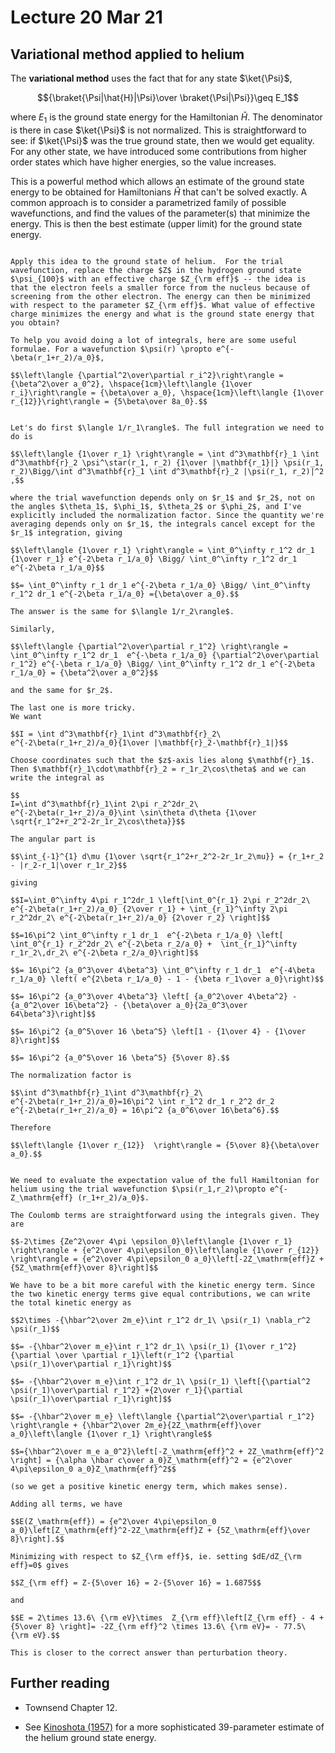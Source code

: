 # Lecture 20 Mar 21

## Variational method applied to helium

The **variational method** uses the fact that for any state $\ket{\Psi}$, 

$${\braket{\Psi|\hat{H}|\Psi}\over \braket{\Psi|\Psi}}\geq E_1$$

where $E_1$ is the ground state energy for the Hamiltonian $\hat{H}$. The denominator is there in case $\ket{\Psi}$ is not normalized. This is straightforward to see: if $\ket{\Psi}$ was the true ground state, then we would get equality. For any other state, we have introduced some contributions from higher order states which have higher energies, so the value increases. 

This is a powerful method which allows an estimate of the ground state energy to be obtained for Hamiltonians $\hat{H}$ that can't be solved exactly.  A common approach is to consider a parametrized family of possible wavefunctions, and find the values of the parameter(s) that minimize the energy. This is then the best estimate (upper limit) for the ground state energy. 

```{admonition} Exercise:

Apply this idea to the ground state of helium.  For the trial wavefunction, replace the charge $Z$ in the hydrogen ground state $\psi_{100}$ with an effective charge $Z_{\rm eff}$ -- the idea is that the electron feels a smaller force from the nucleus because of screening from the other electron. The energy can then be minimized with respect to the parameter $Z_{\rm eff}$. What value of effective charge minimizes the energy and what is the ground state energy that you obtain?

To help you avoid doing a lot of integrals, here are some useful formulae. For a wavefunction $\psi(r) \propto e^{-\beta(r_1+r_2)/a_0}$, 

$$\left\langle {\partial^2\over\partial r_i^2}\right\rangle = {\beta^2\over a_0^2}, \hspace{1cm}\left\langle {1\over r_i}\right\rangle = {\beta\over a_0}, \hspace{1cm}\left\langle {1\over r_{12}}\right\rangle = {5\beta\over 8a_0}.$$

```

```{dropdown} Derivation of these expectation values

Let's do first $\langle 1/r_1\rangle$. The full integration we need to do is 

$$\left\langle {1\over r_1} \right\rangle = \int d^3\mathbf{r}_1 \int d^3\mathbf{r}_2 \psi^\star(r_1, r_2) {1\over |\mathbf{r_1}|} \psi(r_1, r_2)\Bigg/\int d^3\mathbf{r}_1 \int d^3\mathbf{r}_2 |\psi(r_1, r_2)|^2  ,$$

where the trial wavefunction depends only on $r_1$ and $r_2$, not on the angles $\theta_1$, $\phi_1$, $\theta_2$ or $\phi_2$, and I've explicitly included the normalization factor. Since the quantity we're averaging depends only on $r_1$, the integrals cancel except for the $r_1$ integration, giving

$$\left\langle {1\over r_1} \right\rangle = \int_0^\infty r_1^2 dr_1 {1\over r_1} e^{-2\beta r_1/a_0} \Bigg/ \int_0^\infty r_1^2 dr_1 e^{-2\beta r_1/a_0}$$

$$= \int_0^\infty r_1 dr_1 e^{-2\beta r_1/a_0} \Bigg/ \int_0^\infty r_1^2 dr_1 e^{-2\beta r_1/a_0} ={\beta\over a_0}.$$

The answer is the same for $\langle 1/r_2\rangle$.

Similarly, 

$$\left\langle {\partial^2\over\partial r_1^2} \right\rangle = \int_0^\infty r_1^2 dr_1  e^{-\beta r_1/a_0} {\partial^2\over\partial r_1^2} e^{-\beta r_1/a_0} \Bigg/ \int_0^\infty r_1^2 dr_1 e^{-2\beta r_1/a_0} = {\beta^2\over a_0^2}$$

and the same for $r_2$. 

The last one is more tricky. 
We want

$$I = \int d^3\mathbf{r}_1\int d^3\mathbf{r}_2\ e^{-2\beta(r_1+r_2)/a_0}{1\over |\mathbf{r}_2-\mathbf{r}_1|}$$

Choose coordinates such that the $z$-axis lies along $\mathbf{r}_1$. Then $\mathbf{r}_1\cdot\mathbf{r}_2 = r_1r_2\cos\theta$ and we can write the integral as

$$
I=\int d^3\mathbf{r}_1\int 2\pi r_2^2dr_2\ e^{-2\beta(r_1+r_2)/a_0}\int \sin\theta d\theta {1\over \sqrt{r_1^2+r_2^2-2r_1r_2\cos\theta}}$$

The angular part is

$$\int_{-1}^{1} d\mu {1\over \sqrt{r_1^2+r_2^2-2r_1r_2\mu}} = {r_1+r_2 - |r_2-r_1|\over r_1r_2}$$

giving

$$I=\int_0^\infty 4\pi r_1^2dr_1 \left[\int_0^{r_1} 2\pi r_2^2dr_2\ e^{-2\beta(r_1+r_2)/a_0} {2\over r_1} + \int_{r_1}^\infty 2\pi r_2^2dr_2\ e^{-2\beta(r_1+r_2)/a_0} {2\over r_2} \right]$$

$$=16\pi^2 \int_0^\infty r_1 dr_1  e^{-2\beta r_1/a_0} \left[ \int_0^{r_1} r_2^2dr_2\ e^{-2\beta r_2/a_0} +  \int_{r_1}^\infty r_1r_2\,dr_2\ e^{-2\beta r_2/a_0}\right]$$

$$= 16\pi^2 {a_0^3\over 4\beta^3} \int_0^\infty r_1 dr_1  e^{-4\beta r_1/a_0} \left( e^{2\beta r_1/a_0} - 1 - {\beta r_1\over a_0}\right)$$

$$= 16\pi^2 {a_0^3\over 4\beta^3} \left[ {a_0^2\over 4\beta^2} - {a_0^2\over 16\beta^2} - {\beta\over a_0}{2a_0^3\over 64\beta^3}\right]$$

$$= 16\pi^2 {a_0^5\over 16 \beta^5} \left[1 - {1\over 4} - {1\over 8}\right]$$

$$= 16\pi^2 {a_0^5\over 16 \beta^5} {5\over 8}.$$

The normalization factor is

$$\int d^3\mathbf{r}_1\int d^3\mathbf{r}_2\ e^{-2\beta(r_1+r_2)/a_0}=16\pi^2 \int r_1^2 dr_1 r_2^2 dr_2 e^{-2\beta(r_1+r_2)/a_0} = 16\pi^2 {a_0^6\over 16\beta^6}.$$

Therefore

$$\left\langle {1\over r_{12}}  \right\rangle = {5\over 8}{\beta\over a_0}.$$

```


```{dropdown} Solution

We need to evaluate the expectation value of the full Hamiltonian for helium using the trial wavefunction $\psi(r_1,r_2)\propto e^{-Z_\mathrm{eff} (r_1+r_2)/a_0}$.

The Coulomb terms are straightforward using the integrals given. They are

$$-2\times {Ze^2\over 4\pi \epsilon_0}\left\langle {1\over r_1} \right\rangle + {e^2\over 4\pi\epsilon_0}\left\langle {1\over r_{12}} \right\rangle = {e^2\over 4\pi\epsilon_0 a_0}\left[-2Z_\mathrm{eff}Z + {5Z_\mathrm{eff}\over 8}\right]$$

We have to be a bit more careful with the kinetic energy term. Since the two kinetic energy terms give equal contributions, we can write the total kinetic energy as 

$$2\times -{\hbar^2\over 2m_e}\int r_1^2 dr_1\ \psi(r_1) \nabla_r^2 \psi(r_1)$$

$$= -{\hbar^2\over m_e}\int r_1^2 dr_1\ \psi(r_1) {1\over r_1^2}{\partial \over \partial r_1}\left(r_1^2 {\partial \psi(r_1)\over\partial r_1}\right)$$

$$= -{\hbar^2\over m_e}\int r_1^2 dr_1\ \psi(r_1) \left[{\partial^2 \psi(r_1)\over\partial r_1^2} +{2\over r_1}{\partial \psi(r_1)\over\partial r_1}\right]$$

$$= -{\hbar^2\over m_e} \left\langle {\partial^2\over\partial r_1^2} \right\rangle + {\hbar^2\over 2m_e}{2Z_\mathrm{eff}\over a_0}\left\langle {1\over r_1} \right\rangle$$

$$={\hbar^2\over m_e a_0^2}\left[-Z_\mathrm{eff}^2 + 2Z_\mathrm{eff}^2    \right] = {\alpha \hbar c\over a_0}Z_\mathrm{eff}^2 = {e^2\over 4\pi\epsilon_0 a_0}Z_\mathrm{eff}^2$$

(so we get a positive kinetic energy term, which makes sense). 

Adding all terms, we have 

$$E(Z_\mathrm{eff}) = {e^2\over 4\pi\epsilon_0 a_0}\left[Z_\mathrm{eff}^2-2Z_\mathrm{eff}Z + {5Z_\mathrm{eff}\over 8}\right].$$

Minimizing with respect to $Z_{\rm eff}$, ie. setting $dE/dZ_{\rm eff}=0$ gives 

$$Z_{\rm eff} = Z-{5\over 16} = 2-{5\over 16} = 1.6875$$

and
 
$$E = 2\times 13.6\ {\rm eV}\times  Z_{\rm eff}\left[Z_{\rm eff} - 4 + {5\over 8} \right]= -2Z_{\rm eff}^2 \times 13.6\ {\rm eV}= - 77.5\ {\rm eV}.$$ 

This is closer to the correct answer than perturbation theory.

```




## Further reading

- Townsend Chapter 12.

- See [Kinoshota (1957)](https://journals.aps.org/pr/abstract/10.1103/PhysRev.105.1490) for a more sophisticated 39-parameter estimate of the helium ground state energy. 